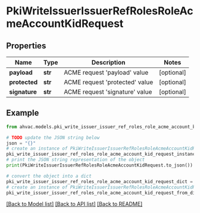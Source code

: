 # PkiWriteIssuerIssuerRefRolesRoleAcmeAccountKidRequest


## Properties

Name | Type | Description | Notes
------------ | ------------- | ------------- | -------------
**payload** | **str** | ACME request &#39;payload&#39; value | [optional] 
**protected** | **str** | ACME request &#39;protected&#39; value | [optional] 
**signature** | **str** | ACME request &#39;signature&#39; value | [optional] 

## Example

```python
from ahvac.models.pki_write_issuer_issuer_ref_roles_role_acme_account_kid_request import PkiWriteIssuerIssuerRefRolesRoleAcmeAccountKidRequest

# TODO update the JSON string below
json = "{}"
# create an instance of PkiWriteIssuerIssuerRefRolesRoleAcmeAccountKidRequest from a JSON string
pki_write_issuer_issuer_ref_roles_role_acme_account_kid_request_instance = PkiWriteIssuerIssuerRefRolesRoleAcmeAccountKidRequest.from_json(json)
# print the JSON string representation of the object
print(PkiWriteIssuerIssuerRefRolesRoleAcmeAccountKidRequest.to_json())

# convert the object into a dict
pki_write_issuer_issuer_ref_roles_role_acme_account_kid_request_dict = pki_write_issuer_issuer_ref_roles_role_acme_account_kid_request_instance.to_dict()
# create an instance of PkiWriteIssuerIssuerRefRolesRoleAcmeAccountKidRequest from a dict
pki_write_issuer_issuer_ref_roles_role_acme_account_kid_request_from_dict = PkiWriteIssuerIssuerRefRolesRoleAcmeAccountKidRequest.from_dict(pki_write_issuer_issuer_ref_roles_role_acme_account_kid_request_dict)
```
[[Back to Model list]](../README.md#documentation-for-models) [[Back to API list]](../README.md#documentation-for-api-endpoints) [[Back to README]](../README.md)


